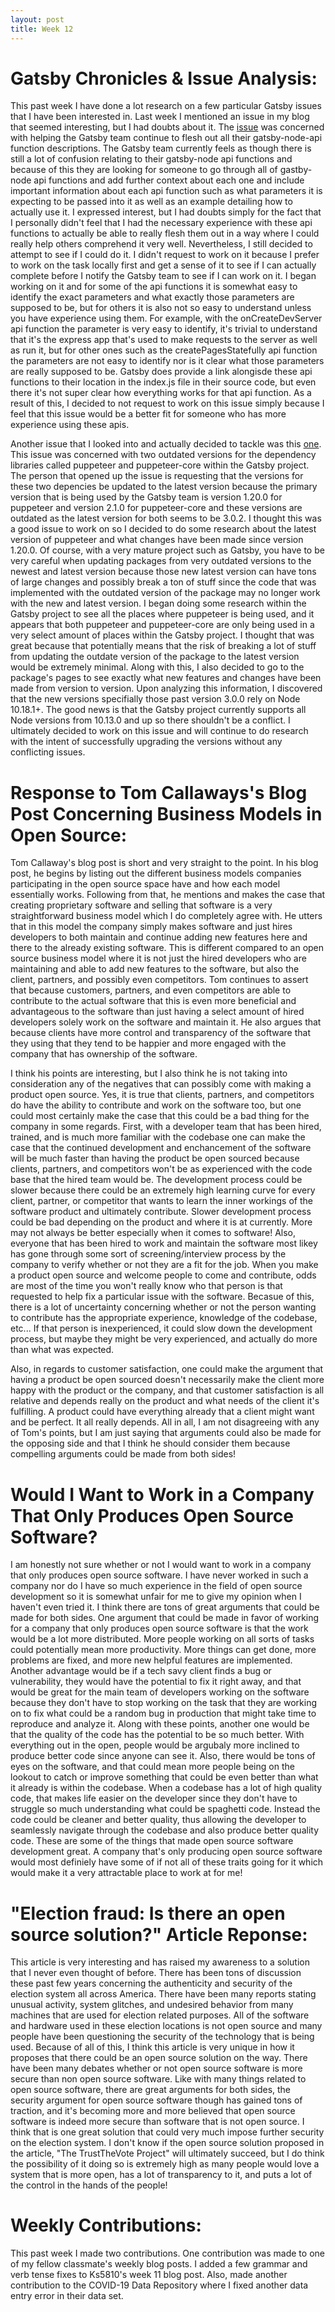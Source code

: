 ```yaml
---
layout: post
title: Week 12
---
```


# Gatsby Chronicles & Issue Analysis:   

This past week I have done a lot research on a few particular Gatsby issues that I have been interested in. Last week I mentioned an issue in my blog that seemed interesting, but I had doubts about it. The [issue](https://github.com/gatsbyjs/gatsby/issues/12665) was concerned with helping the Gatsby team continue to flesh out all their gatsby-node-api function descriptions. The Gatsby team currently feels as though there is still a lot of confusion relating to their gatsby-node api functions and because of this they are looking for someone to go through all of gastby-node api functions and add further context about each one and include important information about each api function such as what parameters it is expecting to be passed into it as well as an example detailing how to actually use it. I expressed interest, but I had doubts simply for the fact that I personally didn't feel that I had the necessary experience with these api functions to actually be able to really flesh them out in a way where I could really help others comprehend it very well. Nevertheless, I still decided to attempt to see if I could do it. I didn't request to work on it because I prefer to work on the task locally first and get a sense of it to see if I can actually complete before I notify the Gatsby team to see if I can work on it. I began working on it and for some of the api functions it is somewhat easy to identify the exact parameters and what exactly those parameters are supposed to be, but for others it is also not so easy to understand unless you have experience using them. For example, with the onCreateDevServer api function the parameter is very easy to identify, it's trivial to understand that it's the express app that's used to make requests to the server as well as run it, but for other ones such as the createPagesStatefully api function the parameters are not easy to identify nor is it clear what those parameters are really supposed to be. Gatsby does provide a link alongisde these api functions to their location in the index.js file in their source code, but even there it's not super clear how everything works for that api function. As a result of this, I decided to not request to work on this issue simply because I feel that this issue would be a better fit for someone who has more experience using these apis.

Another issue that I looked into and actually decided to tackle was this [one](https://github.com/gatsbyjs/gatsby/issues/23421). This issue was concerned with two outdated versions for the dependency libraries called puppeteer and puppeteer-core within the Gatsby project. The person that opened up the issue is requesting that the versions for these two depencies be updated to the latest version because the primary version that is being used by the Gatsby team is version 1.20.0 for puppeteer and version 2.1.0 for puppeteer-core and these versions are outdated as the latest version for both seems to be 3.0.2. I thought this was a good issue to work on so I decided to do some research about the latest version of puppeteer and what changes have been made since version 1.20.0. Of course, with a very mature project such as Gatsby, you have to be very careful when updating packages from very outdated versions to the newest and latest version because those new latest version can have tons of large changes and possibly break a ton of stuff since the code that was implemented with the outdated version of the package may no longer work with the new and latest version. I began doing some research within the Gatsby project to see all the places where puppeteer is being used, and it appears that both puppeteer and puppeteer-core are only being used in a very select amount of places within the Gatsby project. I thought that was great because that potentially means that the risk of breaking a lot of stuff from updating the outdate version of the package to the latest version would be extremely minimal. Along with this, I also decided to go to the package's pages to see exactly what new features and changes have been made from version to version. Upon analyzing this information, I discovered that the new versions specifially those past version 3.0.0 rely on Node 10.18.1+. The good news is that the Gatsby project currently supports all Node versions from 10.13.0 and up so there shouldn't be a conflict. I ultimately decided to work on this issue and will continue to do research with the intent of successfully upgrading the versions without any conflicting issues.

# Response to Tom Callaways's Blog Post Concerning Business Models in Open Source:
Tom Callaway's blog post is short and very straight to the point. In his blog post, he begins by listing out the different business models companies participating in the open source space have and how each model essentially works. Following from that, he mentions and makes the case that creating proprietary software and selling that software is a very straightforward business model which I do completely agree with. He utters that in this model the company simply makes software and just hires developers to both maintain and continue adding new features here and there to the already existing software. This is different compared to an open source business model where it is not just the hired developers who are maintaining and able to add new features to the software, but also the client, partners, and possibly even competitors. Tom continues to assert that because customers, partners, and even competitors are able to contribute to the actual software that this is even more beneficial and advantageous to the software than just having a select amount of hired developers solely work on the software and maintain it. He also argues that because clients have more control and transparency of the software that they using that they tend to be happier and more engaged with the company that has ownership of the software. 

I think his points are interesting, but I also think he is not taking into consideration any of the negatives that can possibly come with making a product open source. Yes, it is true that clients, partners, and competitors do have the ability to contribute and work on the software too, but one could most certainly make the case that this could be a bad thing for the company in some regards. First, with a developer team that has been hired, trained, and is much more familiar with the codebase one can make the case that the continued development and enchancement of the software will be much faster than having the product be open sourced because clients, partners, and competitors won't be as experienced with the code base that the hired team would be. The development process could be slower because there could be an extremely high learning curve for every client, partner, or competitor that wants to learn the inner workings of the software product and ultimately contribute. Slower development process could be bad depending on the product and where it is at currently. More may not always be better especially when it comes to software! Also, everyone that has been hired to work and maintain the software most likey has gone through some sort of screening/interview process by the company to verify whether or not they are a fit for the job. When you make a product open source and welcome people to come and contribute, odds are most of the time you won't really know who that person is that requested to help fix a particular issue with the software. Becasue of this, there is a lot of uncertainty concerning whether or not the person wanting to contribute has the appropriate experience, knowledge of the codebase, etc... If that person is inexperienced, it could slow down the development process, but maybe they might be very experienced, and actually do more than what was expected. 

Also, in regards to customer satisfaction, one could make the argument that having a product be open sourced doesn't necessarily make the client more happy with the product or the company, and that customer satisfaction is all relative and depends really on the product and what needs of the client it's fulfilling. A product could have everything already that a client might want and be perfect. It all really depends. All in all, I am not disagreeing with any of Tom's points, but I am just saying that arguments could also be made for the opposing side and that I think he should consider them because compelling arguments could be made from both sides!

# Would I Want to Work in a Company That Only Produces Open Source Software?
I am honestly not sure whether or not I would want to work in a company that only produces open source software. I have never worked in such a company nor do I have so much experience in the field of open source development so it is somewhat unfair for me to give my opinion when I haven't even tried it. I think there are tons of great arguments that could be made for both sides. One argument that could be made in favor of working for a company that only produces open source software is that the work would be a lot more distributed. More people working on all sorts of tasks could potentially mean more productivity. More things can get done, more problems are fixed, and more new helpful features are implemented. Another advantage would be if a tech savy client finds a bug or vulnerability, they would have the potential to fix it right away, and that would be great for the main team of developers working on the software because they don't have to stop working on the task that they are working on to fix what could be a random bug in production that might take time to reproduce and analyze it. Along with these points, another one would be that the quality of the code has the potential to be so much better. With everything out in the open, people would be argubaly more inclined to produce better code since anyone can see it. Also, there would be tons of eyes on the software, and that could mean more people being on the lookout to catch or improve something that could be even better than what it already is within the codebase. When a codebase has a lot of high quality code, that makes life easier on the developer since they don't have to struggle so much understanding what could be spaghetti code. Instead the code could be cleaner and better quality, thus allowing the developer to seamlessly navigate through the codebase and also produce better quality code. These are some of the things that made open source software development great. A company that's only producing open source software would most definiely have some of if not all of these traits going for it which would make it a very attractable place to work at for me!

# "Election fraud: Is there an open source solution?" Article Reponse:
This article is very interesting and has raised my awareness to a solution that I never even thought of before. There has been tons of discussion these past few years concerning the authenticity and security of the election system all across America. There have been many reports stating unusual activity, system glitches, and undesired behavior from many machines that are used for election related purposes. All of the software and hardware used in these election locations is not open source and many people have been questioning the security of the technology that is being used. Because of all of this, I think this article is very unique in how it proposes that there could be an open source solution on the way. There have been many debates whether or not open source software is more secure than non open source software. Like with many things related to open source software, there are great arguments for both sides, the security argument for open source software though has gained tons of traction, and it's becoming more and more believed that open source software is indeed more secure than software that is not open source. I think that is one great solution that could very much impose further security on the election system. I don't know if the open source solution proposed in the article, "The TrustTheVote Project" will ultimately succeed, but I do think the possibility of it doing so is extremely high as many people would love a system that is more open, has a lot of transparency to it, and puts a lot of the control in the hands of the people!

# Weekly Contributions: 
This past week I made two contributions. One contribution was made to one of my fellow classmate's weekly blog posts. I added a few grammar and verb tense fixes to Ks5810's week 11 blog post. Also, made another contribution to the COVID-19 Data Repository where I fixed another data entry error in their data set.
